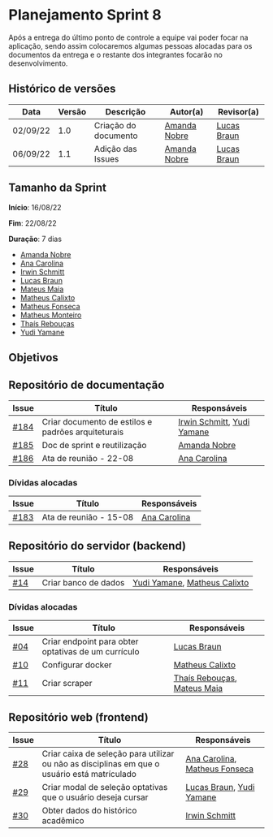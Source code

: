 # Planejamento Sprint 8

Após a entrega do último ponto de controle a equipe vai poder focar na aplicação, sendo assim colocaremos algumas pessoas alocadas para os documentos da entrega e o restante dos integrantes focarão no desenvolvimento.

## Histórico de versões

| Data     | Versão | Descrição            | Autor(a)                                     | Revisor(a)                             |
| -------- | ------ | -------------------- | -------------------------------------------- | -------------------------------------- |
| 02/09/22 | 1.0    | Criação do documento | [Amanda Nobre](https://github.com/AmandaNbr) | [Lucas Braun](https://github.com/lbvx) |
| 06/09/22 | 1.1    | Adição das Issues    | [Amanda Nobre](https://github.com/AmandaNbr) | [Lucas Braun](https://github.com/lbvx) |

## Tamanho da Sprint

**Início**: 16/08/22

**Fim**: 22/08/22

**Duração**: 7 dias

- [Amanda Nobre](https://github.com/AmandaNbr)
- [Ana Carolina](https://github.com/AnaCarolinaRodriguesLeite)
- [Irwin Schmitt](https://github.com/irwinschmitt)
- [Lucas Braun](https://github.com/lbvx)
- [Mateus Maia](https://github.com/mateusmaiamaia)
- [Matheus Calixto](https://github.com/matheuscvp)
- [Matheus Fonseca](https://github.com/gatotabaco) 
- [Matheus Monteiro](https://github.com/matheusyanmonteiro)
- [Thaís Rebouças](https://github.com/thais-ra)
- [Yudi Yamane](https://github.com/yudi-azvd)

## Objetivos

## Repositório de documentação

| Issue                                                                     | Título                                             | Responsáveis                                                                                  |
| ------------------------------------------------------------------------- | -------------------------------------------------- | --------------------------------------------------------------------------------------------- |
| [#184](https://github.com/UnBArqDsw2022-1/2022.1_G4_FluxoAgil/issues/184) | Criar documento de estilos e padrões arquiteturais | [Irwin Schmitt](https://github.com/irwinschmitt), [Yudi Yamane](https://github.com/yudi-azvd) |
| [#185](https://github.com/UnBArqDsw2022-1/2022.1_G4_FluxoAgil/issues/185) | Doc de sprint e reutilização                       | [Amanda Nobre](https://github.com/AmandaNbr)                                                  |
| [#186](https://github.com/UnBArqDsw2022-1/2022.1_G4_FluxoAgil/issues/186) | Ata de reunião - 22-08                             | [Ana Carolina](https://github.com/AnaCarolinaRodriguesLeite)                                  |

### Dívidas alocadas

| Issue                                                                     | Título                 | Responsáveis                                                 |
| ------------------------------------------------------------------------- | ---------------------- | ------------------------------------------------------------ |
| [#183](https://github.com/UnBArqDsw2022-1/2022.1_G4_FluxoAgil/issues/183) | Ata de reunião - 15-08 | [Ana Carolina](https://github.com/AnaCarolinaRodriguesLeite) |

## Repositório do servidor (backend)

| Issue                                                                          | Título               | Responsáveis                                                                                  |
| ------------------------------------------------------------------------------ | -------------------- | --------------------------------------------------------------------------------------------- |
| [#14](https://github.com/UnBArqDsw2022-1/2022.1_G4_FluxoAgil-server/issues/14) | Criar banco de dados | [Yudi Yamane](https://github.com/yudi-azvd), [Matheus Calixto](https://github.com/matheuscvp) |

### Dívidas alocadas

| Issue                                                                          | Título                                              | Responsáveis                                                                                    |
| ------------------------------------------------------------------------------ | --------------------------------------------------- | ----------------------------------------------------------------------------------------------- |
| [#04](https://github.com/UnBArqDsw2022-1/2022.1_G4_FluxoAgil-server/issues/4)  | Criar endpoint para obter optativas de um currículo | [Lucas Braun](https://github.com/lbvx)                                                          |
| [#10](https://github.com/UnBArqDsw2022-1/2022.1_G4_FluxoAgil-server/issues/10) | Configurar docker                                   | [Matheus Calixto](https://github.com/matheuscvp)                                                |
| [#11](https://github.com/UnBArqDsw2022-1/2022.1_G4_FluxoAgil-server/issues/11) | Criar scraper                                       | [Thaís Rebouças](https://github.com/thais-ra), [Mateus Maia](https://github.com/mateusmaiamaia) |

## Repositório web (frontend)

| Issue                                                                       | Título                                                                                       | Responsáveis                                                                                                   |
| --------------------------------------------------------------------------- | -------------------------------------------------------------------------------------------- | -------------------------------------------------------------------------------------------------------------- |
| [#28](https://github.com/UnBArqDsw2022-1/2022.1_G4_FluxoAgil-web/issues/28) | Criar caixa de seleção para utilizar ou não as disciplinas em que o usuário está matrículado | [Ana Carolina](https://github.com/AnaCarolinaRodriguesLeite), [Matheus Fonseca](https://github.com/gatotabaco) |
| [#29](https://github.com/UnBArqDsw2022-1/2022.1_G4_FluxoAgil-web/issues/29) | Criar modal de seleção optativas que o usuário deseja cursar                                 | [Lucas Braun](https://github.com/lbvx), [Yudi Yamane](https://github.com/yudi-azvd)                            |
| [#30](https://github.com/UnBArqDsw2022-1/2022.1_G4_FluxoAgil-web/issues/30) | Obter dados do histórico acadêmico                                                           | [Irwin Schmitt](https://github.com/irwinschmitt)                                                               |

<!-- ### Dívidas alocadas -->